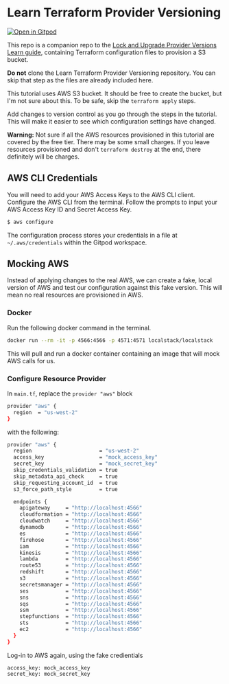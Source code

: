 # Learn Terraform Provider Versioning

[![Open in Gitpod](https://gitpod.io/button/open-in-gitpod.svg)](https://gitpod.io/#https://github.com/.../...)

This repo is a companion repo to the [Lock and Upgrade Provider Versions Learn guide](https://learn.hashicorp.com/tutorials/terraform/provider-versioning), containing Terraform configuration files to provision a S3 bucket.

**Do not** clone the Learn Terraform Provider Versioning repository. You can skip that step as the files are already included here.

This tutorial uses AWS S3 bucket. It should be free to create the bucket, but I'm not sure about this. To be safe, skip the `terraform apply` steps.

Add changes to version control as you go through the steps in the tutorial. This will make it easier to see which configuration settings have changed.

**Warning:** Not sure if all the AWS resources provisioned in this tutorial are covered by the free tier. There may be some small charges. If you leave resources provisioned and don't `terraform destroy` at the end, there definitely will be charges.

## AWS CLI Credentials
You will need to add your AWS Access Keys to the AWS CLI client. Configure the AWS CLI from the terminal. Follow the prompts to input your AWS Access Key ID and Secret Access Key.

```bash
$ aws configure
```

The configuration process stores your credentials in a file at `~/.aws/credentials` within the Gitpod workspace.

## Mocking AWS

Instead of applying changes to the real AWS, we can create a fake, local version of AWS and test our configuration against this fake version. This will mean no real resources are provisioned in AWS.

### Docker

Run the following docker command in the terminal.

```bash
docker run --rm -it -p 4566:4566 -p 4571:4571 localstack/localstack
```

This will pull and run a docker container containing an image that will mock AWS calls for us.

### Configure Resource Provider

In `main.tf`, replace the `provider "aws"` block

```bash
provider "aws" {
  region  = "us-west-2"
}
```

with the following:

```bash
provider "aws" {
  region                      = "us-west-2"
  access_key                  = "mock_access_key"
  secret_key                  = "mock_secret_key"
  skip_credentials_validation = true
  skip_metadata_api_check     = true
  skip_requesting_account_id  = true
  s3_force_path_style         = true

  endpoints {
    apigateway     = "http://localhost:4566"
    cloudformation = "http://localhost:4566"
    cloudwatch     = "http://localhost:4566"
    dynamodb       = "http://localhost:4566"
    es             = "http://localhost:4566"
    firehose       = "http://localhost:4566"
    iam            = "http://localhost:4566"
    kinesis        = "http://localhost:4566"
    lambda         = "http://localhost:4566"
    route53        = "http://localhost:4566"
    redshift       = "http://localhost:4566"
    s3             = "http://localhost:4566"
    secretsmanager = "http://localhost:4566"
    ses            = "http://localhost:4566"
    sns            = "http://localhost:4566"
    sqs            = "http://localhost:4566"
    ssm            = "http://localhost:4566"
    stepfunctions  = "http://localhost:4566"
    sts            = "http://localhost:4566"
    ec2            = "http://localhost:4566"
  }
}
```

Log-in to AWS again, using the fake credientials

```
access_key: mock_access_key
secret_key: mock_secret_key
```
